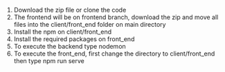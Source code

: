 1. Download the zip file or clone the code
2. The frontend will be on frontend branch, download the zip and move all files into the client/front_end folder on main directory
3. Install the npm on client/front_end 
4. Install the required packages on front_end
5. To execute the backend type nodemon 
6. To execute the front_end, first change the directory to client/front_end then type npm run serve
